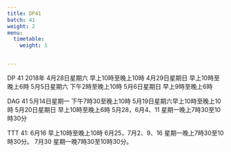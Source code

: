 ```yaml
---
title: DP41
batch: 41
weight: 2
menu:
  timetable:
    weight: 1


---
```

DP 41 2018年
4月28日星期六 早上10時至晚上10時 
4月29日星期日 早上10時至晚上6時
5月5日星期六 下午2時至晚上10時
5月6日星期日 早上9時至晚上6時

DAG 41
5月14日星期一 下午7時30至晚上10時
5月19日星期六早上10時至晚上10時
5月20日星期日 早上10時至晚上6時
5月28，6月4、11 星期一晚上7時30至10時30分 

TTT 41:
6月16 早上10時至晚上10時
6月25，7月2、9、16 星期一晚上7時30至10時30分。
7月30 星期一晚7時30至10時30分。